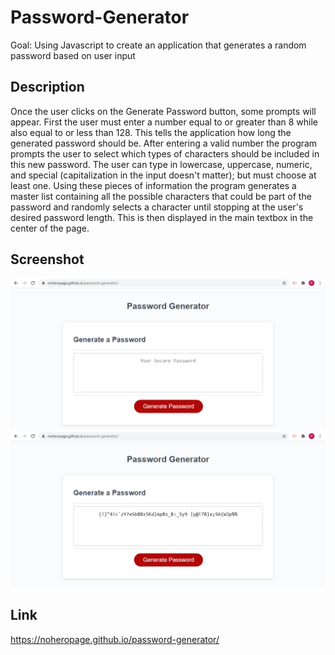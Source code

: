 # Password-Generator
Goal: Using Javascript to create an application that generates a random password based on user input

## Description
Once the user clicks on the Generate Password button, some prompts will appear. First the user must enter a number equal to or greater than 8 while also equal to or less than 128. This tells the application how long the generated password should be. After entering a valid number the program prompts the user to select which types of characters should be included in this new password. The user can type in lowercase, uppercase, numeric, and special (capitalization in the input doesn't matter); but must choose at least one. Using these pieces of information the program generates a master list containing all the possible characters that could be part of the password and randomly selects a character until stopping at the user's desired password length. This is then displayed in the main textbox in the center of the page. 

## Screenshot
![Screenshot of website](images/beforeScreenshot.png)
![Screenshot after entering "50" and "lowercase uppercase numeric special](images/afterScreenshot.png)

## Link
https://noheropage.github.io/password-generator/ 